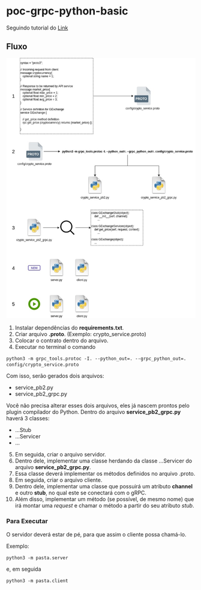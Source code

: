 # poc-grpc-python-basic

Seguindo tutorial do [Link](https://speedscale.com/2022/02/17/using-grpc-with-python/)

## Fluxo
![](diagram/Diagram.jpg)

1. Instalar dependências do **requirements.txt**.
2. Criar arquivo **.proto**. (Exemplo: crypto_service.proto)
3. Colocar o contrato dentro do arquivo.
4. Executar no terminal o comando

``` shell
python3 -m grpc_tools.protoc -I. --python_out=. --grpc_python_out=. config/crypto_service.proto
```

Com isso, serão gerados dois arquivos:

- service_pb2.py
- service_pb2_grpc.py


Você não precisa alterar esses dois arquivos, eles já nascem prontos pelo plugin compilador do Python. Dentro do arquivo **service_pb2_grpc.py** haverá 3 classes:

- ...Stub
- ...Servicer
- ...

5. Em seguida, criar o arquivo servidor.
6. Dentro dele, implementar uma classe herdando da classe ...Servicer do arquivo **service_pb2_grpc.py**.
7. Essa classe deverá implementar os métodos definidos no arquivo .proto.
8. Em seguida, criar o arquivo cliente.
9. Dentro dele, implementar uma classe que possuirá um atributo **channel** e outro **stub**, no qual este se conectará com o gRPC.
10. Além disso, implementar um método (se possível, de mesmo nome) que irá montar uma *request* e chamar o método a partir do seu atributo *stub*.

### Para Executar
O servidor deverá estar de pé, para que assim o cliente possa chamá-lo.

Exemplo:

``` shell
python3 -m pasta.server
```
e, em seguida

``` shell
python3 -m pasta.client
```
